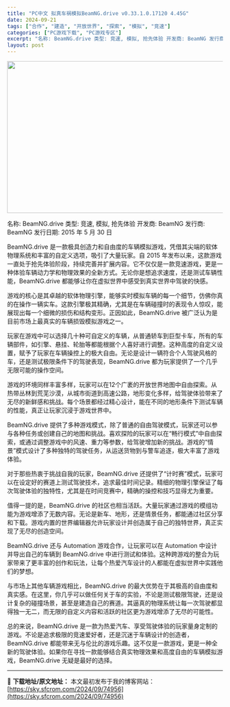 ```yaml
---
title: "PC中文 拟真车祸模拟BeamNG.drive v0.33.1.0.17120 4.45G"
date: 2024-09-21
tags: ["合作", "建造", "开放世界", "探索", "模拟", "竞速"]
categories: ["PC游戏下载", "PC游戏专区"]
excerpt: "名称: BeamNG.drive 类型: 竞速, 模拟, 抢先体验 开发商: BeamNG 发行商: BeamNG 发行日期: 2015 年 5 月 30 日 BeamNG.drive 是一款极具创造力和自由度的车辆模拟游戏，凭借其尖端的软体物理系统和丰富的自定义选项，吸引了大量玩家。自 2015 &hellip;"
layout: post
---
```


<img class="aligncenter size-full wp-image-74959" src="https://sky.sfcrom.com/wp-content/uploads/2024/09/2024092105252095.webp" alt="" width="620" height="355" />

名称: BeamNG.drive
类型: 竞速, 模拟, 抢先体验
开发商: BeamNG
发行商: BeamNG
发行日期: 2015 年 5 月 30 日

BeamNG.drive 是一款极具创造力和自由度的车辆模拟游戏，凭借其尖端的软体物理系统和丰富的自定义选项，吸引了大量玩家。自 2015 年发布以来，这款游戏一直处于抢先体验阶段，持续完善并扩展内容。它不仅仅是一款竞速游戏，更是一种体验车辆动力学和物理效果的全新方式。无论你是想追求速度，还是测试车辆性能，BeamNG.drive 都能够让你在虚拟世界中感受到真实世界中驾驶的快感。

游戏的核心是其卓越的软体物理引擎，能够实时模拟车辆的每一个细节，仿佛你真的在操作一辆实车。这款引擎极其精确，尤其是在车辆碰撞时的表现令人惊叹，能展现出每一个细微的损伤和结构变形。正因如此，BeamNG.drive 被广泛认为是目前市场上最真实的车辆损毁模拟游戏之一。

玩家在游戏中可以选择几十种可自定义的车辆，从普通轿车到巨型卡车，所有的车辆部件，如引擎、悬挂、轮胎等都能根据个人喜好进行调整。这种高度的自定义设置，赋予了玩家在车辆操控上的极大自由。无论是设计一辆符合个人驾驶风格的车，还是测试极限条件下的驾驶表现，BeamNG.drive 都为玩家提供了一个几乎无限可能的操作空间。

游戏的环境同样丰富多样，玩家可以在12个广袤的开放世界地图中自由探索。从热带丛林到荒芜沙漠，从城市街道到高速公路，地形变化多样，给驾驶体验带来了无尽的新鲜感和挑战。每个场景都经过精心设计，能在不同的地形条件下测试车辆的性能，真正让玩家沉浸于游戏世界中。

BeamNG.drive 提供了多种游戏模式，除了普通的自由驾驶模式，玩家还可以参与各种任务或创建自己的地图和挑战。喜欢探险的玩家可以在“畅行模式”中自由探索，或通过调整游戏中的风速、重力等参数，给驾驶增加新的挑战。游戏的“情景”模式设计了多种独特的驾驶任务，从运送货物到与警车追逐，极大丰富了游戏体验。

对于那些热衷于挑战自我的玩家，BeamNG.drive 还提供了“计时赛”模式，玩家可以在设定好的赛道上测试驾驶技术，追求最佳时间记录。精细的物理引擎保证了每次驾驶体验的独特性，尤其是在时间竞赛中，精确的操控和技巧显得尤为重要。

值得一提的是，BeamNG.drive 的社区也相当活跃。大量玩家通过游戏的模组功能为游戏增添了无数内容。无论是新车、地形，还是情景任务，都能通过社区分享和下载。游戏内置的世界编辑器允许玩家设计并创造属于自己的独特世界，真正实现了无尽的创造空间。

BeamNG.drive 还与 Automation 游戏合作，让玩家可以在 Automation 中设计并导出自己的车辆到 BeamNG.drive 中进行测试和体验。这种跨游戏的整合为玩家带来了更丰富的创作和玩法，让每个热爱汽车设计的人都能在虚拟世界中实践他们的梦想。

与市场上其他车辆游戏相比，BeamNG.drive 的最大优势在于其极高的自由度和真实感。在这里，你几乎可以做任何关于车的实验，不论是测试极限驾驶，还是设计复杂的碰撞场景，甚至是建造自己的赛道。其逼真的物理系统让每一次驾驶都显得独一无二，而无限的自定义内容和活跃的社区更为游戏增添了无尽的可能性。

总的来说，BeamNG.drive 是一款为热爱汽车、享受驾驶体验的玩家量身定制的游戏。不论是追求极限的竞速爱好者，还是沉迷于车辆设计的创造者，BeamNG.drive 都能带来无与伦比的游戏乐趣。这不仅是一款游戏，更是一种全新的驾驶体验。如果你在寻找一款能够结合真实物理效果和高度自由的车辆模拟游戏，BeamNG.drive 无疑是最好的选择。

---
📖 **下载地址/原文地址：** 本文最初发布于我的博客网站：[https://sky.sfcrom.com/2024/09/74956](https://sky.sfcrom.com/2024/09/74956)
